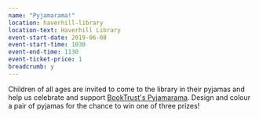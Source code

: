 ```yaml
---
name: "Pyjamarama!"
location: haverhill-library
location-text: Haverhill Library
event-start-date: 2019-06-08
event-start-time: 1030
event-end-time: 1130
event-ticket-price: 1
breadcrumb: y
---
```


Children of all ages are invited to come to the library in their pyjamas and help us celebrate and support [BookTrust's Pyjamarama](https://www.booktrust.org.uk/what-we-do/programmes-and-campaigns/pyjamarama/). Design and colour a pair of pyjamas for the chance to win one of three prizes!
